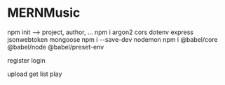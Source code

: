 # MERNMusic

npm init --> project, author, ...
npm i argon2 cors dotenv express jsonwebtoken mongoose
npm i --save-dev nodemon
npm i @babel/core @babel/node @babel/preset-env

register
login

upload
get list
play
